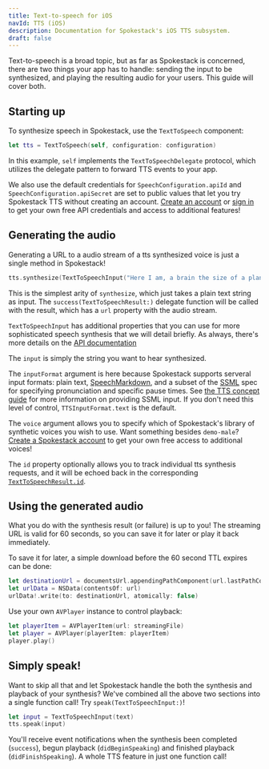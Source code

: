 ```yaml
---
title: Text-to-speech for iOS
navId: TTS (iOS)
description: Documentation for Spokestack's iOS TTS subsystem.
draft: false
---
```


Text-to-speech is a broad topic, but as far as Spokestack is concerned, there are two things your app has to handle: sending the input to be synthesized, and playing the resulting audio for your users. This guide will cover both.

## Starting up

To synthesize speech in Spokestack, use the `TextToSpeech` component:

```swift
let tts = TextToSpeech(self, configuration: configuration)
```

In this example, `self` implements the `TextToSpeechDelegate` protocol, which utilizes the delegate pattern to forward TTS events to your app.

We also use the default credentials for `SpeechConfiguration.apiId` and `SpeechConfiguration.apiSecret` are set to public values that let you try Spokestack TTS without creating an account. [Create an account](/create) or [sign in](/login) to get your own free API credentials and access to additional features!

## Generating the audio

Generating a URL to a audio stream of a tts synthesized voice is just a single method in Spokestack!

```swift
tts.synthesize(TextToSpeechInput("Here I am, a brain the size of a planet."))
```

This is the simplest arity of `synthesize`, which just takes a plain text string as input. The `success(TextToSpeechResult:)` delegate function will be called with the result, which has a `url` property with the audio stream.

`TextToSpeechInput` has additional properties that you can use for more sophisticated speech synthesis that we will detail briefly. As always, there's more details on the [API documentation](https://spokestack.github.io/spokestack-ios/Classes/TextToSpeechInput.html)

The `input` is simply the string you want to hear synthesized.

The `inputFormat` argument is here because Spokestack supports serveral input formats: plain text, [SpeechMarkdown](https://www.speechmarkdown.org/), and a subset of the [SSML](https://www.w3.org/TR/speech-synthesis11) spec for specifying pronunciation and specific pause times. See [the TTS concept guide](/docs/Concepts/tts) for more information on providing SSML input. If you don't need this level of control, `TTSInputFormat.text` is the default.

The `voice` argument allows you to specify which of Spokestack's library of synthetic voices you wish to use. Want something besides `demo-male`? [Create a Spokestack account](/create) to get your own free access to additional voices!

The `id` property optionally allows you to track individual tts synthesis requests, and it will be echoed back in the corresponding [`TextToSpeechResult.id`](https://spokestack.github.io/spokestack-ios/Classes/TextToSpeechResult.html).

## Using the generated audio

What you do with the synthesis result (or failure) is up to you! The streaming URL is valid for 60 seconds, so you can save it for later or play it back immediately.

To save it for later, a simple download before the 60 second TTL expires can be done:

```swift
let destinationUrl = documentsUrl.appendingPathComponent(url.lastPathComponent)
let urlData = NSData(contentsOf: url)
urlData!.write(to: destinationUrl, atomically: false)
```

Use your own `AVPlayer` instance to control playback:

```swift
let playerItem = AVPlayerItem(url: streamingFile)
let player = AVPlayer(playerItem: playerItem)
player.play()
```

## Simply speak!

Want to skip all that and let Spokestack handle the both the synthesis and playback of your synthesis? We've combined all the above two sections into a single function call! Try `speak(TextToSpeechInput:)`!

```swift
let input = TextToSpeechInput(text)
tts.speak(input)
```

You'll receive event notifications when the synthesis been completed (`success`), begun playback (`didBeginSpeaking`) and finished playback (`didFinishSpeaking`). A whole TTS feature in just one function call!
